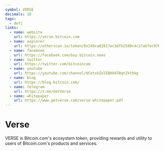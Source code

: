 ```yaml
---
symbol: VERSE
decimals: 18
tags:
  - defi
links:
  - name: website
    url: https://verse.bitcoin.com
  - name: explorer
    url: https://etherscan.io/token/0x249ca82617ec3dfb2589c4c17ab7ec9765350a18
  - name: facebook
    url: https://facebook.com/buy.bitcoin.news
  - name: twitter
    url: https://twitter.com/bitcoincom
  - name: youtube
    url: https://youtube.com/channel/UCetxkZolEBHX47BqtZktbkg
  - name: blog
    url: https://blog.bitcoin.com/
  - name: telegram
    url: https://t.me/GetVerse
  - name: whitepaper
    url: https://www.getverse.com/verse-whitepaper.pdf
---
```


# Verse

VERSE is Bitcoin.com's ecosystem token, providing rewards and utility to users of Bitcoin.com's products and services.
